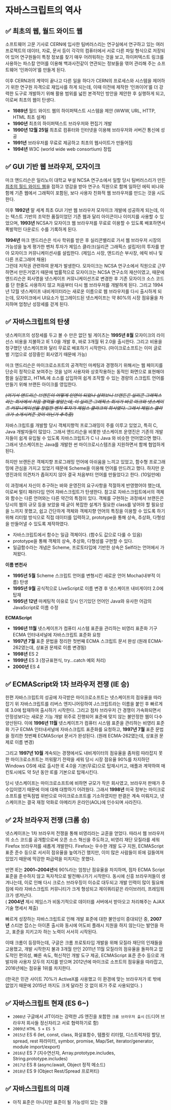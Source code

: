 # 자바스크립트의 역사

## ✅ 최초의 웹, 월드 와이드 웹&#x20;

소프트웨어 고문 기사로 CERN에 입사한 팀버러스리는 연구실에서 연구하고 있는 여러 프로젝트의 데이터, 자료, 문서 등이 각각의 컴퓨터에서 서로 다른 파일 형식으로 저장되어 있어 연구원들이 특정 정보를 찾기 매우 어려워하는 것을 보고, 하이퍼텍스트 링크를 사용하는 파스칼 언어를 이용해 백과사전같이 연관되는 정보들을 엮어 관리해 주는 소프트웨어 ‘인콰이어’를 만들게 된다.

이후 CERN과의 계약이 끝나고 다른 일을 하다가 CERN의 프로세스와 시스템을 제어하기 위한 연구원 자격으로 재입사를 하게 되는데, 이때 이전에 제작한 ‘인콰이어’를 더 강력한 도구로 개발하기 위해 활용 범위를 넓힌 본격적인 방안을 제안한 후 실행하게 되고, 이로써 최초의 웹이 탄생다.

* **1989년** 월드 와이드 웹의 하이퍼텍스트 시스템을 제안 (WWW, URL, HTTP, HTML 최초 설계)
* **1990년** 최초의 하이퍼텍스트 브라우저와 편집기 개발
* **1990년 12월 25일** 최초로 컴퓨터와 인터넷을 이용해 브라우저와 서버간 통신에 성공
* **1991년** 브라우저를 무료로 제공하고 최초의 웹사이트가 만들어짐
* **1994년** W3C (world wide web consortium) 창립

## ✅ GUI 기반 웹 브라우저, 모자이크

마크 앤드리슨은 일리노이 대학교 부설 NCSA 연구소에서 일할 당시 팀버러스리가 만든 [최초의 월드 와이드 웹](http://info.cern.ch/hypertext/WWW/TheProject.html)을 접하고 영감을 받아 연구소 직원으로 함께 일하던 에릭 비나와 함께 기존 웹에서 그래픽이 포함된, 보다 사용자 친화적 웹 브라우저를 만드는 것을 시도한다.

이후 **1992년** 말 세계 최초 GUI 기반 웹 브라우저 모자이크 개발에 성공하게 되는데, 이는 텍스트 기반의 조악한 품질이었던 기존 웹과 달리 아이콘이나 이미지를 사용할 수 있었으며, **1993년** NCSA가 모자이크 웹 브라우저를 무료로 이용할 수 있도록 배포하면서 폭발적인 다운로드 수를 기록하게 된다.

**1994년** 마크 앤드리슨은 석사 학위를 받은 후 실리콘밸리로 가서 웹 브라우저 시장의 가능성을 높게 평가한 벤처 투자가 제임스 클라크(실리콘 그래픽스 설립자)의 투자를 받아 모자이크 커뮤니케이션사를 설립한다. (제임스 사장, 앤드리슨 부사장, 에릭 비나 및 다른 프로그래머 채용)\
그런데 저작권 관련하여 문제가 발생한다. 모자이크는 NCSA 연구소에서 직원으로 근무하면서 만든거였기 때문에 법률적으로 모자이크는 NCSA 연구소의 재산이였고, 때문에 앤드리슨은 회사명을 넷스케이프 커뮤니케이션즈로 변경한 후 기존 모자이크 소스 코드를 단 한줄도 사용하지 않고 처음부터 다시 웹 브라우저를 개발하게 된다. 그리고 1994년 12월 넷스케이프 내비게이터라는 새로운 이름으로 웹 브라우저를 다시 출시하게 되는데, 모자이크에서 UI요소가 업그레이드된 넷스케이프는 약 80%의 시장 점유율을 차지하며 엄청난 성장세를 걷게 된다.

## ✅ 자바스크립트의 탄생

넷스케이프의 성장세를 두고 볼 수 만은 없던 빌 게이츠는 **1995년 8월** 모자이크의 라이선스 비용을 지불하고 IE 1.0을 개발 후, 바로 3개월 뒤 2.0을 출시한다. 그리고 비용을 청구했던 넷스케이프와 달리 무료로 배포하기 시작한다. (마이크로소프트는 이미 글로벌 기업으로 성장중인 회사였기 때문에 가능)

마크 앤드리슨은 마이크로소프트의 공격적인 마케팅과 경쟁하기 위해서는 웹 페이지를 단순히 정적으로 보여주는 것을 넘어 사용자와 상호작용하는 동적인 화면으로 표현해야 함을 실감했고, HTML에 소스를 삽입하여 쉽게 조작할 수 있는 경량의 스크립트 언어를 만들기 위해 브랜든 아이크를 영입한다.

~~_(여기서 앤드리슨 브랜든이 어떻게 인연이 되었나 살펴보니 브랜든은 실리콘 그래픽스라는 회사에서 처음 경력을 쌓았는데, 이 실리콘 그래픽스 회사가 바로 마크와 넷스케이프 커뮤니케이션을 창립한 벤처 투자가 제임스 클라크의 회사였다. 그래서 제임스 클라크가 소개시켜준 것이 아닌가 추측중)_~~

자바스크립트를 개발할 당시 객체지향적 프로그래밍이 주를 이루고 있었고, 특히 C, Java 개발자들이 많았다. 그래서 앤드리슨을 비롯한 넷스케이프 운영진은 기존의 개발자들이 쉽게 유입될 수 있도록 자바스크립트가 C 나 Java 와 비슷한 언어였으면 했다. 그래서 넷스케이프는 Java를 개발한 썬 마이크로시스템즈을 지원하면서 함께 협업하게 된다.

하지만 브랜든은 객체지향 프로그래밍 언어에 아쉬움을 느끼고 있었고, 함수형 프로그래밍에 관심을 가지고 있었기 때문에 Scheme을 이용해 언어를 만드려고 했다. 하지만 운영진과의 의견차가 좁혀지지 않아 결국 처음부터 언어를 만들었다고 한다. (10일만에)

이 과정에서 자신이 추구하는 바와 운영진의 요구사항을 적절하게 반영했어야 했는데, 이로써 멀티 패러다임 언어 자바스크립트가 탄생한다. 참고로 자바스크립트에서의 객체와 함수는 다른 언어와는 다른 약간의 특점이 있다. 객체를 구현하는 과정에서 브랜든은 당시의 웹의 규모 등을 보았을 때 굳이 복잡한 설계가 필요한 class를 넣어야 할 필요성을 느끼지 못했고, 쉽고 간단하게 객체와 객체지향 언어의 특징을 이용할 수 있도록 하기 위해 리터럴 방식으로 직접 데이터를 입력하고, prototype을 통해 상속, 추상화, 다형성을 만들어낼 수 있도록 제작하였다.

* 자바스크립트에서 함수는 일급 객체이다. (함수도 값으로 다룰 수 있음)
* prototype을 통해 객체의 상속, 추상화, 다형성를 구현할 수 있다.
* 일급함수라는 개념은 Scheme, 프로토타입에 기반한 상속은 Self라는 언어에서 가져왔다.



**이름 변천사**

* **1995년 5월**  Scheme 스크립트 언어를 변형시킨 새로운 언어 Mocha(내부적 이름) 탄생
* **1995년 9월**  공식적으로 LiveScript로 이름 변경 후 넷스케이프 내비게이터 2.0에 탑재
* **1995년 12년** 마케팅적 이유로 당시 인기있던 언어인 Java와 유사한 어감의 JavaScript로 이름 수정



**ECMAScript**

* **1996년 11월** 넷스케이프가 컴퓨터 시스템 표준을 관리하는 비영리 표준화 기구 ECMA 인터내셔널에 자바스크립트 표준화 요청
* **1997년 7월** 표준 문법을 정리한 첫번째 ECMA 스크립트 문서 완성 (원래 ECMA-262였는데, 상표권 문제로 이름 변경됨)
* **1998년** ES 2
* **1999년** ES 3 (정규표현식, try...catch 예외 처리)
* **2000년** ES 4

## ✅ ECMAScript와 1차 브라우저 전쟁 (IE 승)

한편 자바스크립트의 성공에 자극받은 마이크로소프트는 넷스케이프의 점유율을 따라잡기 위 자바스크립트를 리버스 엔지니어링하여 J스크립트라는 이름을 붙인 후 빠르게 IE 3.0에 탑재하여 출시하기 시작한다. 그리고 점차 브라우저 간 경쟁이 가속화되면서 안정성보다는 새로운 기능 개발 위주로 진행되어 표준에 맞지 않는 불안정한 웹이 다수 양산된다. 이에 **1996년 11월** 넷스케이프가 컴퓨터 시스템 표준을 관리하는 비영리 표준화 기구 ECMA 인터내셔널에 자바스크립트 표준화를 요청하고, **1997년 7월** 표준 문법을 정리한 첫번째 ECMAScript 문서가 완성된다. (원래 ECMA-262였는데, 상표권 문제로 이름 변경)

그리고 **1997년 10월** 계속되는 경쟁에서도 내비게이터의 점유율을 좀처럼 따라잡지 못한 마이크로소프트는 끼워팔기 전략을 세워 당시 시장 점유율 90%를 차지하던 Windows OS에 새로 출시한 IE 4.0을 기본(무료)으로 탑재시키고, 애플과 계약하여 매킨토시에도 약 5년 동안 IE를 기본으로 탑재시킨다.

당시 넷스케이프는 마이크로소프트에 비하면 규모가 작은 회사였고, 브라우저 판매가 주 수입이였기 때문에 이에 대해 대항하기 어려웠다. 그래서 **1998년** 미국 정부는 마이크로소프트를 반독점법 위반으로 마이크로소프트를 기소하였지만 판결은 계속 미뤄지고, 넷스케이프는 결국 재정 악화로 아메리카 온라인(AOL)에 인수되며 사라진다.&#x20;

## ✅ 2차 브라우저 전쟁 (크롬 승)&#x20;

넷스케이프는 1차 브라우저 전쟁을 통해 비영리라는 교훈을 얻었다. 따라서 웹 브라우저의 소스 코드를 공개함으로써 오픈 소스 혁신을 주도하고, 비영리 재단 모질라를 세워 Firefox 브라우저를 새롭게 개발한다. Firefox는 우수한 개발 도구 지원, ECMAScript 표준 준수 등으로 서서히 점유율을 높여가긴 했지만, 이미 많은 사람들이 IE에 길들여져 있었기 때문에 막강한 파급력을 미치지는 못했다.

반면 IE는 **2001\~2004년**에 90%라는 엄청난 점유율을 차지하며, 점차 ECMA Script 표준을 준수하지 않고 독자적으로 발전해나가기 시작한다. 동시에 신흥 브라우저들이 생겨나는데, 이로 인해 다시 크로스 브라우징이 이슈로 대두되고 개발 인력이 많이 필요해짐에 따라 자바스크립트 커뮤니티가 크게 형성되고 제이쿼리같은 라이브러리, 프레임워크가 생겨난다.\
( **2004년** 제시 제임스가 비동기적으로 데이터를 서버에서 받아오고 처리해주는 AJAX 기술 명세서 제출)

빠르게 성장하는 자바스크립트로 인해 개발 표준에 대한 불안성이 증대되던 중, **2007년** 스티븐 잡스는 아이폰 출시와 동시에 어도비 플래시 지원을 하지 않는다는 발언을 하고, 표준을 지키고자 하는 노력이 서서히 시작된다.

이때 크롬이 등장하는데, 구글은 크롬 프로토타입 개발을 위해 모질라 재단의 인재들을 고용했고, 개발 시작한지 불과 3개월 만인 2011년 11월 모질라의 점유율을 돌파하고 압도적인 편의성, 빠른 속도, 혁신적인 개발 도구 제공, ECMAScript 표준 준수 등으로 개발자와 사용자 모두의 지지를 받으며 2012년에 마이크로 소프트의 점유율을 따라잡고, 2016년에는 점유율 1위를 차지한다.&#x20;

(한국은 민관 사이트 70%가 ActiveX를 사용했고 이 환경에 맞는 브라우저가 IE 밖에 없었기 때문에 2015년 까지도 크게 달라진 것 없이 IE가 주로 사용되었다. )

## ✅ 자바스크립트 현재 (ES 6\~)

* `2008년` 구글에서 JIT이라는 강력한 JS 엔진을 포함한 `크롬 브라우저 출시` (드디어 브라우저 회사들 정신차리고 서로 협력하기로 함)
* `2009년` `HTML 5` + `ES 5`
* `2015년` ES 6 (let, const, class, 화살표함수, 템플릿 리터럴, 디스트럭처링 할당, spread, rest 파라미터, symbor, promise, Map/Set, iterator/generator, module import/export)
* `2016년` ES 7 (지수연산자, Array.prototype.includes, String.prototype.includes)
* `2017년` ES 8 (async/await, Object 정적 메소드)
* `2018년` ES 9 (Object Rest/Spread 프로퍼티)

## ✅ 자바스크립트의 미래

* 아직 표준은 아니지만 표준이 될 가능성이 있는 것들
